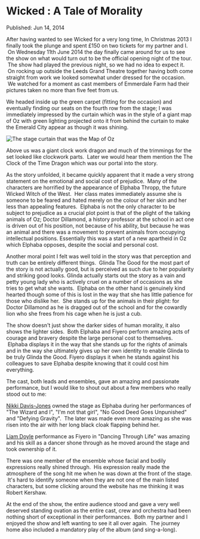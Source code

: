# Wicked : A Tale of Morality

Published: Jun 14, 2014

After having wanted to see Wicked for a very long time, In Christmas 2013 I finally took the plunge and spent £150 on two tickets for my partner and I.  On Wednesday 11th June 2014 the day finally came around for us to see the show on what would turn out to be the official opening night of the tour.  The show had played the previous night, so we had no idea to expect it.  On rocking up outside the Leeds Grand Theatre together having both come straight from work we looked somewhat under dressed for the occasion.  We watched for a moment as cast members of Emmerdale Farm had their pictures taken no more than five feet from us.

We headed inside up the green carpet (fitting for the occasion) and eventually finding our seats on the fourth row from the stage; I was immediately impressed by the curtain which was in the style of a giant map of Oz with green lighting projected onto it from behind the curtain to make the Emerald City appear as though it was shining.

![The stage curtain that was the Map of Oz](articles/images/WickedOzMap.jpg)

Above us was a giant clock work dragon and much of the trimmings for the set looked like clockwork parts.  Later we would hear them mention the The Clock of the Time Dragon which was our portal into the story.

As the story unfolded, it became quickly apparent that it made a very strong statement on the emotional and social cost of prejudice.  Many of the characters are horrified by the appearance of Elphaba Thropp, the future Wicked Witch of the West.  Her class mates immediately assume she is someone to be feared and hated merely on the colour of her skin and her less than appealing features.  Elphaba is not the only character to be subject to prejudice as a crucial plot point is that of the plight of the talking animals of Oz; Doctor Dillamond, a history professor at the school in act one is driven out of his position, not because of his ability, but because he was an animal and there was a movement to prevent animals from occupying intellectual positions. Essentially this was a start of a new apartheid in Oz which Elphaba opposes, despite the social and personal cost.

Another moral point I felt was well told in the story was that perception and truth can be entirely different things.  Glinda The Good for the most part of the story is not actually good, but is perceived as such due to her popularity and striking good looks. Glinda actually starts out the story as a vain and petty young lady who is actively cruel on a number of occasions as she tries to get what she wants.  Elphaba on the other hand is genuinely kind hearted though some of this is lost in the way that she has little patience for those who dislike her.  She stands up for the animals in their plight: for Doctor Dillamond as he is dragged out of the school and for the cowardly lion who she frees from his cage when he is just a cub.

The show doesn't just show the darker sides of human morality, it also shows the lighter sides.  Both Elphaba and Fiyero perform amazing acts of courage and bravery despite the large personal cost to themselves.  Elphaba displays it in the way that she stands up for the rights of animals and in the way she ultimately gives up her own identity to enable Glinda to be truly Glinda the Good. Fiyero displays it when he stands against his colleagues to save Elphaba despite knowing that it could cost him everything.

The cast, both leads and ensembles, gave an amazing and passionate performance, but I would like to shout out about a few members who really stood out to me:

[Nikki Davis-Jones](https://twitter.com/NikkiDavisJones) owned the stage as Elphaba during her performances of "The Wizard and I", "I'm not that girl", "No Good Deed Goes Unpunished" and "Defying Gravity".  The later was made even more amazing as she was risen into the air with her long black cloak flapping behind her.

[Liam Doyle](https://twitter.com/liamdoyle1990) performance as Fiyero in "Dancing Through Life" was amazing and his skill as a dancer shone through as he moved around the stage and took ownership of it.

There was one member of the ensemble whose facial and bodily expressions really shined through.  His expression really made the atmosphere of the song hit me when he was down at the front of the stage.  It's hard to identify someone when they are not one of the main listed characters, but some clicking around the website has me thinking it was Robert Kershaw.

At the end of the show, the entire audience stood and gave a very well deserved standing ovation as the entire cast, crew and orchestra had been nothing short of exceptional in their performances.  Both my partner and I enjoyed the show and left wanting to see it all over again.  The journey home also included a mandatory play of the album (and sing-a-long).